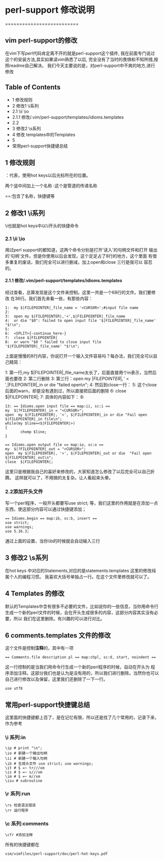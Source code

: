 # perl-support 修改说明
==========================
## vim perl-support的修改
在vim下写perl代码肯定离不开的就是perl-support这个插件,
我在前面专门说过这个的安装方法,其实如果读vim熟悉了以后,
完全没有了当时的畏惧和不知所措,按照readme自己解决。
我们今天主要说的是，对perl-support中不爽的地方,进行修改

## Table of Contents
* 1 修改规则
* 2 修改1 \i系列
* 2.1 \ii \io
* 2.1.1 修改/.vim/perl-support/templates/idioms.templates
* 2.2
* 3 修改2 \s系列
* 4 修改 templates中的Templates
* 5 
* 常用perl-support快捷键总结

## 1 修改规则
<CURSOR>：代表，使用hot keys以后光标所在的位置。

两个竖中间加上一个名称 :这个是管道的传递名称

==:包含了名称，快捷键等

## 2 修改1 \i系列
\i也就是hot keys中以\i开头的快捷命令

### 2.1 \ii \io
用过perl support的都知道，这两个命令分别是打开'读入'的句柄文件和打开 输出的'句柄'文件。但是你使用以后会发现，这个足足占了8行的地方，这个里面 有很多重复的废话，我们完全可以进行删减，加上open和close 三行是我可以 容忍的。

#### 2.1.1 修改/.vim/perl-support/templates/idioms.templates
经过查看，总算发现是这个文件来控制。这里一共是一个68行的文件。我们要修改 在36行。我们首先来看一些，有那些内容：

```
1:  my $|FILEPOINTER|_file_name = '<CURSOR>';#input file name
2:  
3:  open my $|FILEPOINTER|,'<',$|FILEPOINTER|_file_name
4:  or die "$0": failed to open input file '$|FILEPOINTER|_file_name' "$!\n";
5:  
6:  <SPLIT>{-continue_here-}
7:  close $|FILEPOINTER|
8:  or warn "$0 " failed to close input file '$|FILEPOINTER|_file_name' "$!\n";
```

上面是慢慢的8行内容，你说打开一个输入文件容易吗？每办法，我们完全可以自己精简：

 1:    第一行,my $|FILEPOINTER|_file_name太长了，后面直接用个in表示，当然后面也要改
 2:    第二行删除
 3:    第三行：open my $|FILEPOINTER|,'<',$|FILEPOINTER|_in or die "failed open\n";
 4:    然后到close一行：
 5:    这个close 后面的warn，却是没有遇到过，所以直接把后面的删除
 6:    close $|FILEPOINTER|;
 7:    具体的内容如下：
 8:  
 ```
13: == Idioms.open input file == map:ii, sc:i ==
my	$|?FILEPOINTER|_in = "<CURSOR>";
open  my $|FILEPOINTER|, '<', $|FILEPOINTER|_in or die "Fail open $|FILEPOINTER|_in file\n";
while(my $line=<$|FILEPOINTER|>)
{
		chomp $line;
}

== Idioms.open output file == map:io, sc:o ==
my	$|?FILEPOINTER|_out = "<CURSOR>";
open  my $|FILEPOINTER|, '>', $|FILEPOINTER|_out or die  "Fail open $|FILEPOINTER|_out\n";
close  $|FILEPOINTER|;
```
这里只是根据我自己的喜好来修改的，大家知道怎么修改了以后完全可以自己折腾。 这样就可以了，不用搞的太复杂。让人看起来头晕。


### 2.2添加开头文件
写一个perl程序，一般开头都要写use strict; 等，我们这里的作用就是在添加一点东西，使这部分内容可以通过快捷键添加；
```
== Idioms.begin == map:ib, sc:b, insert ==
use strict;
use warnings;
use 5.16.3;
```
通过上面的设置，当你\ib的时候就会自动输入三行


## 3 修改2 \s系列
在hot keys 中对应的Statements,对应的是statements.templates 这里的修改纯属个人的编程习惯。
我喜欢大括号单独占一行。在这个文件里修改就可以了。

## 4 Templates 的修改
默认的Templates中含有很多不必要的文件，比如说你的一些信息，当你用命令行生成一个新的perl文件的时候，会在开头生成很多的内容，这部分内容其实没有必要，所以
我们在这里删除。有兴趣的可以进行对比。

## 6 comments.templates 文件的修改
这个文件是控制**注释**的，其中有一项
```
== Comments.file description pl == map:chpl, sc:d, start, noindent ==
```
这一行控制的是当我们用命令行生成一个新的perl程序的时候，自动在开头为
程序添加注释。这部分我们也是认为是没有用的，所以我们进行删除。当然你也可以
自己进行修改以及保留，这里我们还删除了一下一行。
```
use utf8
```

##  常用perl-support快捷键总结
这里面的快捷键都上百了，是在记忆有限，所以还是找了几个常用的，记录下来， 作为参考
### \i 系列:in
```
\ip	# print "\n";
\io # 新建一个输出句柄 
\ii	# 新建一个输入句柄
\ib # 生成头文件 use strict; use warnings;
\it # $ =~ tr///xm
\is # $ =~ s///xm
\im # $ =~ m//xm
\isu # subroutine
```
### \r 系列:run
```
\rs	检查语法错误
\rr	运行程序
```

### \c 系列:comments
```
\cfr #添加注释
```

所有的快捷键都在
```
vim/vimfiles/perl-support/doc/perl-hot-keys.pdf
```
